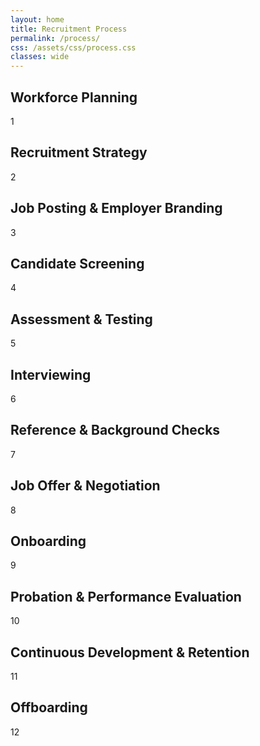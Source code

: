 ```yaml
---
layout: home
title: Recruitment Process
permalink: /process/
css: /assets/css/process.css
classes: wide
---
```


<!-- ensure the CSS is loaded for this page -->
<link rel="stylesheet" href="{{ '/assets/css/process.css' | relative_url }}">


<div class="timeline">

  <div class="process left">
    <div class="content">
      <h2>Workforce Planning</h2>
    </div>
    <div class="circle">1</div>
  </div>

  <div class="process right">
    <div class="content">
      <h2>Recruitment Strategy</h2>
    </div>
    <div class="circle">2</div>
  </div>

  <div class="process left">
    <div class="content">
      <h2>Job Posting & Employer Branding</h2>
    </div>
    <div class="circle">3</div>
  </div>

  <div class="process right">
    <div class="content">
      <h2>Candidate Screening</h2>
    </div>
    <div class="circle">4</div>
  </div>

  <div class="process left">
    <div class="content">
      <h2>Assessment & Testing</h2>
    </div>
    <div class="circle">5</div>
  </div>

  <div class="process right">
    <div class="content">
      <h2>Interviewing</h2>
    </div>
    <div class="circle">6</div>
  </div>

  <div class="process left">
    <div class="content">
      <h2>Reference & Background Checks</h2>
    </div>
    <div class="circle">7</div>
  </div>

  <div class="process right">
    <div class="content">
      <h2>Job Offer & Negotiation</h2>
    </div>
    <div class="circle">8</div>
  </div>

  <div class="process left">
    <div class="content">
      <h2>Onboarding</h2>
    </div>
    <div class="circle">9</div>
  </div>

  <div class="process right">
    <div class="content">
      <h2>Probation & Performance Evaluation</h2>
    </div>
    <div class="circle">10</div>
  </div>

  <div class="process left">
    <div class="content">
      <h2>Continuous Development & Retention</h2>
    </div>
    <div class="circle">11</div>
  </div>

  <div class="process right">
    <div class="content">
      <h2>Offboarding</h2>
    </div>
    <div class="circle">12</div>
  </div>

</div>
